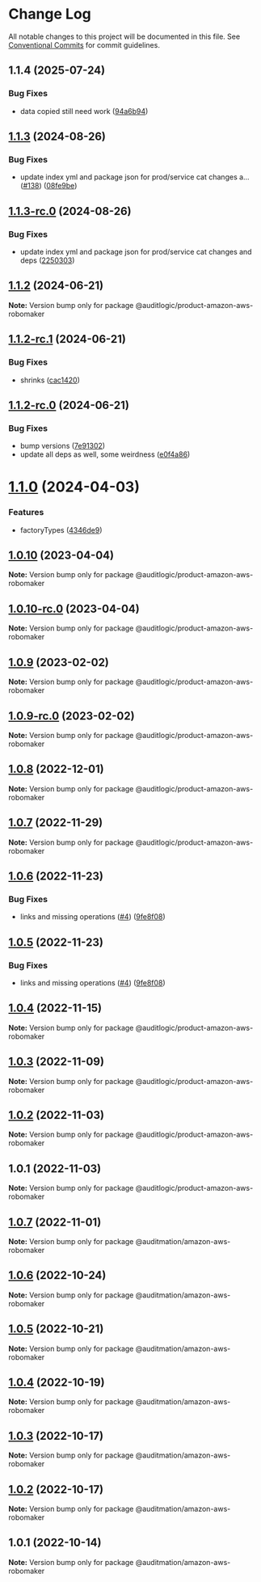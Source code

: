 # Change Log

All notable changes to this project will be documented in this file.
See [Conventional Commits](https://conventionalcommits.org) for commit guidelines.

## 1.1.4 (2025-07-24)


### Bug Fixes

* data copied still need work ([94a6b94](https://github.com/zerobias-org/product/commit/94a6b942fb0516367548599d739529536132755a))





## [1.1.3](https://github.com/auditlogic/product/compare/@auditlogic/product-amazon-aws-robomaker@1.1.2...@auditlogic/product-amazon-aws-robomaker@1.1.3) (2024-08-26)


### Bug Fixes

* update index yml and package json for prod/service cat changes a… ([#138](https://github.com/auditlogic/product/issues/138)) ([08fe9be](https://github.com/auditlogic/product/commit/08fe9beb1c8457462a19bc69caa02e6212d97e1a))





## [1.1.3-rc.0](https://github.com/auditlogic/product/compare/@auditlogic/product-amazon-aws-robomaker@1.1.2...@auditlogic/product-amazon-aws-robomaker@1.1.3-rc.0) (2024-08-26)


### Bug Fixes

* update index yml and package json for prod/service cat changes and deps ([2250303](https://github.com/auditlogic/product/commit/225030363a363608240135b7ebed386b28f01e4b))





## [1.1.2](https://github.com/auditlogic/product/compare/@auditlogic/product-amazon-aws-robomaker@1.1.2-rc.1...@auditlogic/product-amazon-aws-robomaker@1.1.2) (2024-06-21)

**Note:** Version bump only for package @auditlogic/product-amazon-aws-robomaker





## [1.1.2-rc.1](https://github.com/auditlogic/product/compare/@auditlogic/product-amazon-aws-robomaker@1.1.2-rc.0...@auditlogic/product-amazon-aws-robomaker@1.1.2-rc.1) (2024-06-21)


### Bug Fixes

* shrinks ([cac1420](https://github.com/auditlogic/product/commit/cac14200fefcd8183ab69fe89a47bd3f70f563e9))





## [1.1.2-rc.0](https://github.com/auditlogic/product/compare/@auditlogic/product-amazon-aws-robomaker@1.1.0...@auditlogic/product-amazon-aws-robomaker@1.1.2-rc.0) (2024-06-21)


### Bug Fixes

* bump versions ([7e91302](https://github.com/auditlogic/product/commit/7e913023b8b312150ed7762c32fbbe616be71de5))
* update all deps as well, some weirdness ([e0f4a86](https://github.com/auditlogic/product/commit/e0f4a864714e2d3de6bbf3da014d5312fe53be2f))





# [1.1.0](https://github.com/auditlogic/product/compare/@auditlogic/product-amazon-aws-robomaker@1.0.10...@auditlogic/product-amazon-aws-robomaker@1.1.0) (2024-04-03)


### Features

* factoryTypes ([4346de9](https://github.com/auditlogic/product/commit/4346de92693aee892fccf725338ffc7b80ab182b))





## [1.0.10](https://github.com/auditlogic/product/compare/@auditlogic/product-amazon-aws-robomaker@1.0.9...@auditlogic/product-amazon-aws-robomaker@1.0.10) (2023-04-04)

**Note:** Version bump only for package @auditlogic/product-amazon-aws-robomaker





## [1.0.10-rc.0](https://github.com/auditlogic/product/compare/@auditlogic/product-amazon-aws-robomaker@1.0.9...@auditlogic/product-amazon-aws-robomaker@1.0.10-rc.0) (2023-04-04)

**Note:** Version bump only for package @auditlogic/product-amazon-aws-robomaker





## [1.0.9](https://github.com/auditlogic/product/compare/@auditlogic/product-amazon-aws-robomaker@1.0.8...@auditlogic/product-amazon-aws-robomaker@1.0.9) (2023-02-02)

**Note:** Version bump only for package @auditlogic/product-amazon-aws-robomaker





## [1.0.9-rc.0](https://github.com/auditlogic/product/compare/@auditlogic/product-amazon-aws-robomaker@1.0.8...@auditlogic/product-amazon-aws-robomaker@1.0.9-rc.0) (2023-02-02)

**Note:** Version bump only for package @auditlogic/product-amazon-aws-robomaker





## [1.0.8](https://github.com/auditlogic/product/compare/@auditlogic/product-amazon-aws-robomaker@1.0.7...@auditlogic/product-amazon-aws-robomaker@1.0.8) (2022-12-01)

**Note:** Version bump only for package @auditlogic/product-amazon-aws-robomaker





## [1.0.7](https://github.com/auditlogic/product/compare/@auditlogic/product-amazon-aws-robomaker@1.0.6...@auditlogic/product-amazon-aws-robomaker@1.0.7) (2022-11-29)

**Note:** Version bump only for package @auditlogic/product-amazon-aws-robomaker





## [1.0.6](https://github.com/auditlogic/product/compare/@auditlogic/product-amazon-aws-robomaker@1.0.4...@auditlogic/product-amazon-aws-robomaker@1.0.6) (2022-11-23)


### Bug Fixes

* links and missing operations ([#4](https://github.com/auditlogic/product/issues/4)) ([9fe8f08](https://github.com/auditlogic/product/commit/9fe8f08fe7c57fdb79f991ac35bd6ac2e7dcad38))





## [1.0.5](https://github.com/auditlogic/product/compare/@auditlogic/product-amazon-aws-robomaker@1.0.4...@auditlogic/product-amazon-aws-robomaker@1.0.5) (2022-11-23)


### Bug Fixes

* links and missing operations ([#4](https://github.com/auditlogic/product/issues/4)) ([9fe8f08](https://github.com/auditlogic/product/commit/9fe8f08fe7c57fdb79f991ac35bd6ac2e7dcad38))





## [1.0.4](https://github.com/auditlogic/product/compare/@auditlogic/product-amazon-aws-robomaker@1.0.3...@auditlogic/product-amazon-aws-robomaker@1.0.4) (2022-11-15)

**Note:** Version bump only for package @auditlogic/product-amazon-aws-robomaker





## [1.0.3](https://github.com/auditlogic/product/compare/@auditlogic/product-amazon-aws-robomaker@1.0.2...@auditlogic/product-amazon-aws-robomaker@1.0.3) (2022-11-09)

**Note:** Version bump only for package @auditlogic/product-amazon-aws-robomaker





## [1.0.2](https://github.com/auditlogic/product/compare/@auditlogic/product-amazon-aws-robomaker@1.0.1...@auditlogic/product-amazon-aws-robomaker@1.0.2) (2022-11-03)

**Note:** Version bump only for package @auditlogic/product-amazon-aws-robomaker





## 1.0.1 (2022-11-03)

**Note:** Version bump only for package @auditlogic/product-amazon-aws-robomaker





## [1.0.7](https://github.com/auditmation/store-content/compare/@auditmation/amazon-aws-robomaker@1.0.6...@auditmation/amazon-aws-robomaker@1.0.7) (2022-11-01)

**Note:** Version bump only for package @auditmation/amazon-aws-robomaker





## [1.0.6](https://github.com/auditmation/store-content/compare/@auditmation/amazon-aws-robomaker@1.0.5...@auditmation/amazon-aws-robomaker@1.0.6) (2022-10-24)

**Note:** Version bump only for package @auditmation/amazon-aws-robomaker





## [1.0.5](https://github.com/auditmation/store-content/compare/@auditmation/amazon-aws-robomaker@1.0.4...@auditmation/amazon-aws-robomaker@1.0.5) (2022-10-21)

**Note:** Version bump only for package @auditmation/amazon-aws-robomaker





## [1.0.4](https://github.com/auditmation/store-content/compare/@auditmation/amazon-aws-robomaker@1.0.3...@auditmation/amazon-aws-robomaker@1.0.4) (2022-10-19)

**Note:** Version bump only for package @auditmation/amazon-aws-robomaker





## [1.0.3](https://github.com/auditmation/store-content/compare/@auditmation/amazon-aws-robomaker@1.0.2...@auditmation/amazon-aws-robomaker@1.0.3) (2022-10-17)

**Note:** Version bump only for package @auditmation/amazon-aws-robomaker





## [1.0.2](https://github.com/auditmation/store-content/compare/@auditmation/amazon-aws-robomaker@1.0.1...@auditmation/amazon-aws-robomaker@1.0.2) (2022-10-17)

**Note:** Version bump only for package @auditmation/amazon-aws-robomaker





## 1.0.1 (2022-10-14)

**Note:** Version bump only for package @auditmation/amazon-aws-robomaker
